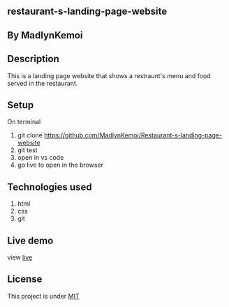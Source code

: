 ## restaurant-s-landing-page-website

## By MadlynKemoi

## Description
This is a landing page website that shows a restraunt's menu and food  served in the restaurant.

## Setup
On terminal
1. git clone  https://github.com/MadlynKemoi/Restaurant-s-landing-page-website
2. git test
3. open in vs code
4. go live to open in the browser

## Technologies used
1. html
2. css
3. git

## Live demo
 view [live](https://madlynkemoi.github.io/Restaurant-s-landing-page-website/)

## License
This project is under [MIT](LICENSE.md)
